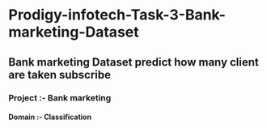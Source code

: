 # Prodigy-infotech-Task-3-Bank-marketing-Dataset
## Bank marketing Dataset predict how many client are taken subscribe  
### Project :-  Bank marketing
#### Domain :- Classification 
####
